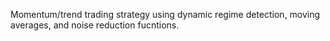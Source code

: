 Momentum/trend trading strategy using dynamic regime detection, moving averages, and noise reduction fucntions.
